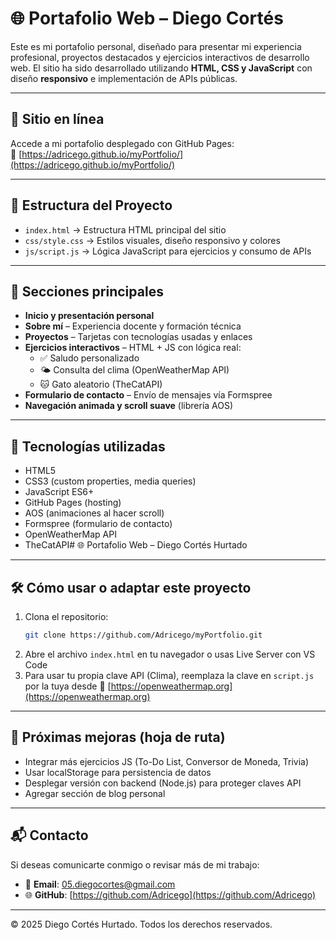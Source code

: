 # 🌐 Portafolio Web – Diego Cortés

Este es mi portafolio personal, diseñado para presentar mi experiencia profesional, proyectos destacados y ejercicios interactivos de desarrollo web. El sitio ha sido desarrollado utilizando **HTML, CSS y JavaScript** con diseño **responsivo** e implementación de APIs públicas.

---

## 🚀 Sitio en línea

Accede a mi portafolio desplegado con GitHub Pages:  
🔗 [https://adricego.github.io/myPortfolio/](https://adricego.github.io/myPortfolio/)

---

## 📁 Estructura del Proyecto

- `index.html` → Estructura HTML principal del sitio
- `css/style.css` → Estilos visuales, diseño responsivo y colores
- `js/script.js` → Lógica JavaScript para ejercicios y consumo de APIs

---

## 🧩 Secciones principales

- **Inicio y presentación personal**
- **Sobre mí** – Experiencia docente y formación técnica
- **Proyectos** – Tarjetas con tecnologías usadas y enlaces
- **Ejercicios interactivos** – HTML + JS con lógica real:
  - ✅ Saludo personalizado
  - 🌤️ Consulta del clima (OpenWeatherMap API)
  - 🐱 Gato aleatorio (TheCatAPI)
- **Formulario de contacto** – Envío de mensajes vía Formspree
- **Navegación animada y scroll suave** (librería AOS)

---

## 🔧 Tecnologías utilizadas

- HTML5
- CSS3 (custom properties, media queries)
- JavaScript ES6+
- GitHub Pages (hosting)
- AOS (animaciones al hacer scroll)
- Formspree (formulario de contacto)
- OpenWeatherMap API
- TheCatAPI# 🌐 Portafolio Web – Diego Cortés Hurtado

---

## 🛠️ Cómo usar o adaptar este proyecto

1. Clona el repositorio:
   ```bash
   git clone https://github.com/Adricego/myPortfolio.git
2. Abre el archivo `index.html`  en tu navegador o usas Live Server con VS Code
3. Para usar tu propia clave API (Clima), reemplaza la clave en `script.js` por la tuya desde 🔗 [https://openweathermap.org](https://openweathermap.org)

---

## 🧠 Próximas mejoras (hoja de ruta)

- Integrar más ejercicios JS (To-Do List, Conversor de Moneda, Trivia)
- Usar localStorage para persistencia de datos
- Desplegar versión con backend (Node.js) para proteger claves API
- Agregar sección de blog personal

---

## 📬 Contacto

Si deseas comunicarte conmigo o revisar más de mi trabajo:

- 📧 **Email**: [05.diegocortes@gmail.com](mailto:05.diegocortes@gmail.com)
- 🌐 **GitHub**: [https://github.com/Adricego](https://github.com/Adricego)

---

© 2025 Diego Cortés Hurtado. Todos los derechos reservados.
